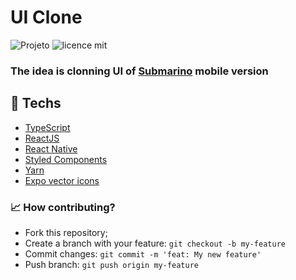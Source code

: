 #  UI Clone

![Projeto](https://img.shields.io/badge/joaovictor3g-moveit-dark)
![licence mit](https://img.shields.io/badge/license-MIT-green)

### The idea is clonning UI of [Submarino](https://www.submarino.com.br/) mobile version

## 🚀 Techs

- [TypeScript](https://www.typescriptlang.org/)
- [ReactJS](https://reactjs.org/)
- [React Native](https://reactnative.dev/)
- [Styled Components](https://styled-components.com/)
- [Yarn](https://yarnpkg.com/)
- [Expo vector icons](https://icons.expo.fyi/)

### 📈 How contributing?
- Fork this repository;
- Create a branch with your feature: `git checkout -b my-feature`
- Commit changes: `git commit -m 'feat: My new feature'`
- Push branch: `git push origin my-feature`